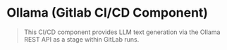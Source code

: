 # Ollama (Gitlab CI/CD Component)

> This CI/CD component provides LLM text generation via the Ollama REST API as a stage within GitLab runs.
